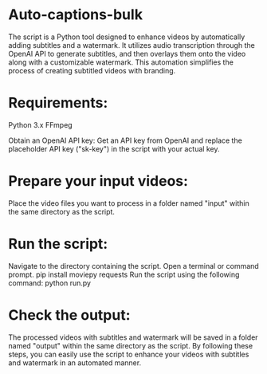 # Auto-captions-bulk
The script is a Python tool designed to enhance videos by automatically adding subtitles and a watermark. It utilizes audio transcription through the OpenAI API to generate subtitles, and then overlays them onto the video along with a customizable watermark. This automation simplifies the process of creating subtitled videos with branding.

# Requirements:
Python 3.x
FFmpeg

Obtain an OpenAI API key: Get an API key from OpenAI and replace the placeholder API key ("sk-key") in the script with your actual key.

# Prepare your input videos:
Place the video files you want to process in a folder named "input" within the same directory as the script.

# Run the script:
Navigate to the directory containing the script.
Open a terminal or command prompt.
pip install moviepy requests
Run the script using the following command:
python run.py

# Check the output:
The processed videos with subtitles and watermark will be saved in a folder named "output" within the same directory as the script.
By following these steps, you can easily use the script to enhance your videos with subtitles and watermark in an automated manner.
